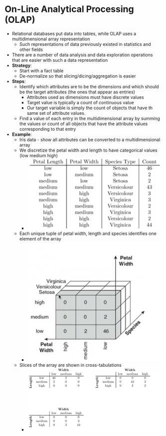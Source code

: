 # On-Line Analytical Processing (OLAP)

- Relational databases put data into tables, while OLAP uses a multidimensional array representation
  - Such representations of data previously existed in statistics and other fields
- There are a number of data analysis and data exploration operations that are easier with such a data representation
- **Strategy**:
  - Start with a fact table
  - De-normalize so that slicing/dicing/aggregation is easier
- **Steps**:
  - Identify which attributes are to be the dimensions and which should be the target attributes (the ones that appear as entries)
    - Attributes used as dimensions must have discrete values
    - Target value is typically a count of continuous value
    - Our target variable is simply the count of objects that have th same set of attribute values.
  - Find a value of each entry in the multidimensional array by summing the values or count of all objects that have the attribute values corresponding to that entry
- **Example**:
  - Iris data - show all attributes can be converted to a multidimensional array
  - We discretize the petal width and length to have categorical values (low medium high)
    - ![visual](img/olapp1.png)
  - Each unique tuple of petal width, length and species identifies one element of the array
    - ![visual](img/olapp2.png)
  - Slices of the array are shown in cross-tabulations
    - ![visual](img/olapp3.png)